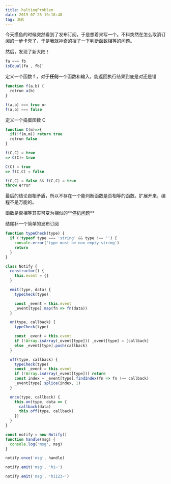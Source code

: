 ```yaml
---
title: haltingProblem
date: 2019-07-25 19:18:40
tag: 油彩
---
```


今天摸鱼的时候突然看到了发布订阅，于是想着来写一个。不料突然在怎么取消订阅的一步卡壳了，于是我就神奇的搜了一下判断函数相等的问题。

然后，发现了新大陆！

```js
fa === fb
isEqual(fa , fb)`
```

定义一个函数 f ，对于**任何**一个函数和输入，能返回执行结果到底是对还是错

```js
function f(a,b) {
  retrun a(b)
}

f(a,b) === true or
f(a,b) === false
```

定义一个捣蛋函数 C

```js
function C(m)=>{
  if(!f(m,m)) return true
  retrun false
}

f(C,C) = true
=> C(C)= true

C(C) = true
=> f(C,C) = false

f(C,C) = false && f(C,C) = true
throw error
```

最后的结论自相矛盾，所以不存在一个能判断函数是否相等的函数。扩展开来，编程不是万能的。

函数是否相等其实可变为相似的**[停机问题](https://zh.wikipedia.org/wiki/%E5%81%9C%E6%9C%BA%E9%97%AE%E9%A2%98)**

结尾补一个简单的发布订阅

```js
function typeCheck(type) {
  if (!typeof type === 'string' && type !== '') {
    console.error('type must be non-empty string')
    return
  }
}

class Notify {
  constructor() {
    this.event = {}
  }

  emit(type, data) {
    typeCheck(type)

    const _event = this.event
    _event[type].map(fn => fn(data))
  }

  on(type, callback) {
    typeCheck(type)

    const _event = this.event
    if (!Array.isArray(_event[type])) _event[type] = [callback]
    else _event[type].push(callback)
  }

  off(type, callback) {
    typeCheck(type)
    const _event = this.event
    if (!Array.isArray(_event[type])) return
    const index = _event[type].findIndex(fn => fn !== callback)
    _event[type].splice(index, 1)
  }

  once(type, callback) {
    this.on(type, data => {
      callback(data)
      this.off(type, callback)
    })
  }
}

const notify = new Notify()
function handle(msg) {
  console.log('msg', msg)
}

notify.once('msg', handle)

notify.emit('msg', 'hi~')

notify.emit('msg', 'hi123~')
```
